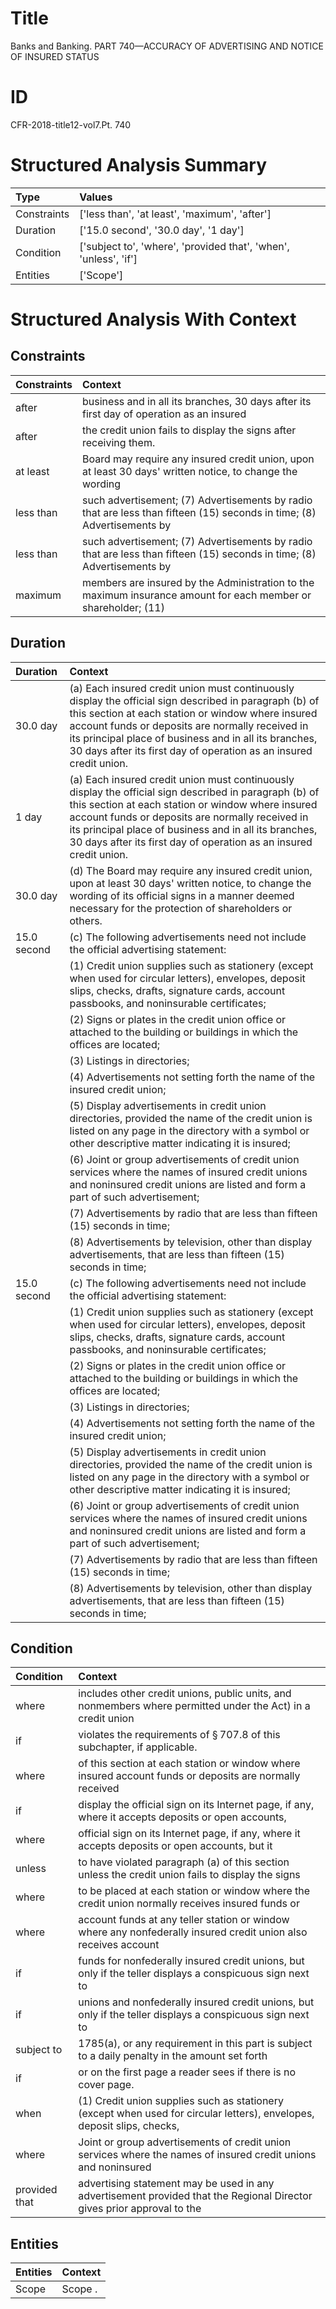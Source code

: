 # Title

 Banks and Banking. PART 740—ACCURACY OF ADVERTISING AND NOTICE OF INSURED STATUS


# ID

 CFR-2018-title12-vol7.Pt. 740


# Structured Analysis Summary

| Type        | Values                                                           |
|:------------|:-----------------------------------------------------------------|
| Constraints | ['less than', 'at least', 'maximum', 'after']                    |
| Duration    | ['15.0 second', '30.0 day', '1 day']                             |
| Condition   | ['subject to', 'where', 'provided that', 'when', 'unless', 'if'] |
| Entities    | ['Scope']                                                        |


# Structured Analysis With Context

 


## Constraints

| Constraints   | Context                                                                                                                |
|:--------------|:-----------------------------------------------------------------------------------------------------------------------|
| after         | business and in all its branches, 30 days after its first day of operation as an insured                               |
| after         | the credit union fails to display the signs after  receiving them.                                                     |
| at least      | Board may require any insured credit union, upon at least 30 days' written notice, to change the wording               |
| less than     | such advertisement; (7) Advertisements by radio that are less than fifteen (15) seconds in time; (8) Advertisements by |
| less than     | such advertisement; (7) Advertisements by radio that are less than fifteen (15) seconds in time; (8) Advertisements by |
| maximum       | members are insured by the Administration to the maximum insurance amount for each member or shareholder; (11)         |


## Duration

| Duration    | Context                                                                                                                                                                                                                                                                                                                                       |
|:------------|:----------------------------------------------------------------------------------------------------------------------------------------------------------------------------------------------------------------------------------------------------------------------------------------------------------------------------------------------|
| 30.0 day    | (a) Each insured credit union must continuously display the official sign described in paragraph (b) of this section at each station or window where insured account funds or deposits are normally received in its principal place of business and in all its branches, 30 days after its first day of operation as an insured credit union. |
| 1 day       | (a) Each insured credit union must continuously display the official sign described in paragraph (b) of this section at each station or window where insured account funds or deposits are normally received in its principal place of business and in all its branches, 30 days after its first day of operation as an insured credit union. |
| 30.0 day    | (d) The Board may require any insured credit union, upon at least 30 days' written notice, to change the wording of its official signs in a manner deemed necessary for the protection of shareholders or others.                                                                                                                             |
| 15.0 second | (c) The following advertisements need not include the official advertising statement:                                                                                                                                                                                                                                                         |
|             |                               (1) Credit union supplies such as stationery (except when used for circular letters), envelopes, deposit slips, checks, drafts, signature cards, account passbooks, and noninsurable certificates;                                                                                                              |
|             |                               (2) Signs or plates in the credit union office or attached to the building or buildings in which the offices are located;                                                                                                                                                                                       |
|             |                               (3) Listings in directories;                                                                                                                                                                                                                                                                                    |
|             |                               (4) Advertisements not setting forth the name of the insured credit union;                                                                                                                                                                                                                                      |
|             |                               (5) Display advertisements in credit union directories, provided the name of the credit union is listed on any page in the directory with a symbol or other descriptive matter indicating it is insured;                                                                                                        |
|             |                               (6) Joint or group advertisements of credit union services where the names of insured credit unions and noninsured credit unions are listed and form a part of such advertisement;                                                                                                                              |
|             |                               (7) Advertisements by radio that are less than fifteen (15) seconds in time;                                                                                                                                                                                                                                    |
|             |                               (8) Advertisements by television, other than display advertisements, that are less than fifteen (15) seconds in time;                                                                                                                                                                                           |
| 15.0 second | (c) The following advertisements need not include the official advertising statement:                                                                                                                                                                                                                                                         |
|             |                               (1) Credit union supplies such as stationery (except when used for circular letters), envelopes, deposit slips, checks, drafts, signature cards, account passbooks, and noninsurable certificates;                                                                                                              |
|             |                               (2) Signs or plates in the credit union office or attached to the building or buildings in which the offices are located;                                                                                                                                                                                       |
|             |                               (3) Listings in directories;                                                                                                                                                                                                                                                                                    |
|             |                               (4) Advertisements not setting forth the name of the insured credit union;                                                                                                                                                                                                                                      |
|             |                               (5) Display advertisements in credit union directories, provided the name of the credit union is listed on any page in the directory with a symbol or other descriptive matter indicating it is insured;                                                                                                        |
|             |                               (6) Joint or group advertisements of credit union services where the names of insured credit unions and noninsured credit unions are listed and form a part of such advertisement;                                                                                                                              |
|             |                               (7) Advertisements by radio that are less than fifteen (15) seconds in time;                                                                                                                                                                                                                                    |
|             |                               (8) Advertisements by television, other than display advertisements, that are less than fifteen (15) seconds in time;                                                                                                                                                                                           |


## Condition

| Condition     | Context                                                                                                                 |
|:--------------|:------------------------------------------------------------------------------------------------------------------------|
| where         | includes other credit unions, public units, and nonmembers where permitted under the Act) in a credit union             |
| if            | violates the requirements of &#167;&#8201;707.8 of this subchapter, if  applicable.                                     |
| where         | of this section at each station or window where insured account funds or deposits are normally received                 |
| if            | display the official sign on its Internet page, if any, where it accepts deposits or open accounts,                     |
| where         | official sign on its Internet page, if any, where it accepts deposits or open accounts, but it                          |
| unless        | to have violated paragraph (a) of this section unless the credit union fails to display the signs                       |
| where         | to be placed at each station or window where the credit union normally receives insured funds or                        |
| where         | account funds at any teller station or window where any nonfederally insured credit union also receives account         |
| if            | funds for nonfederally insured credit unions, but only if the teller displays a conspicuous sign next to                |
| if            | unions and nonfederally insured credit unions, but only if the teller displays a conspicuous sign next to               |
| subject to    | 1785(a), or any requirement in this part is subject to a daily penalty in the amount set forth                          |
| if            | or on the first page a reader sees if  there is no cover page.                                                          |
| when          | (1) Credit union supplies such as stationery (except when used for circular letters), envelopes, deposit slips, checks, |
| where         | Joint or group advertisements of credit union services where the names of insured credit unions and noninsured          |
| provided that | advertising statement may be used in any advertisement provided that the Regional Director gives prior approval to the  |


## Entities

| Entities   | Context   |
|:-----------|:----------|
| Scope      | Scope .   |


